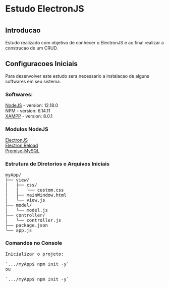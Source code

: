 <h1>Estudo ElectronJS<h1>

<h2>Introducao</h2>
  Estudo realizado com objetivo de conhecer o ElectronJS e ao final realizar a construcao de um CRUD.

<h2>Configuracoes Iniciais</h2>
Para desenvolver este estudo sera necessario a instalacao de alguns softwares em seu sistema.

<h3>Softwares:</h3>
<a href="https://nodejs.org/en/">NodeJS</a> - version: 12.18.0<br>
NPM - version: 6.14.11 <br>
<a href="https://www.apachefriends.org/pt_br/index.html">XAMPP</a> - version: 8.0.1

<h3>Modulos NodeJS</h3>
<a href="https://www.electronjs.org/">ElectronJS</a><br>
<a href="https://www.npmjs.com/package/electron-reload">Electron Reload</a><br>
<a href="https://www.npmjs.com/package/promise-mysql">Promise-MySQL</a>

<h3>Estrutura de Diretorios e Arquivos Iniciais</h3>
<pre>
myApp/
├── view/
|   ├── css/
|   |   └── custom.css    
|   ├── mainWindow.html
|   └── view.js
├── model/
|   └── model.js
├── controller/
|   └── controller.js
├── package.json
└── app.js
</pre>

<h3>Comandos no Console</h3>
<pre>
Inicializar o projeto:<br>
`.../myApp$ npm init -y`
ou<br>
`.../myApp$ npm init -y`
</pre>
